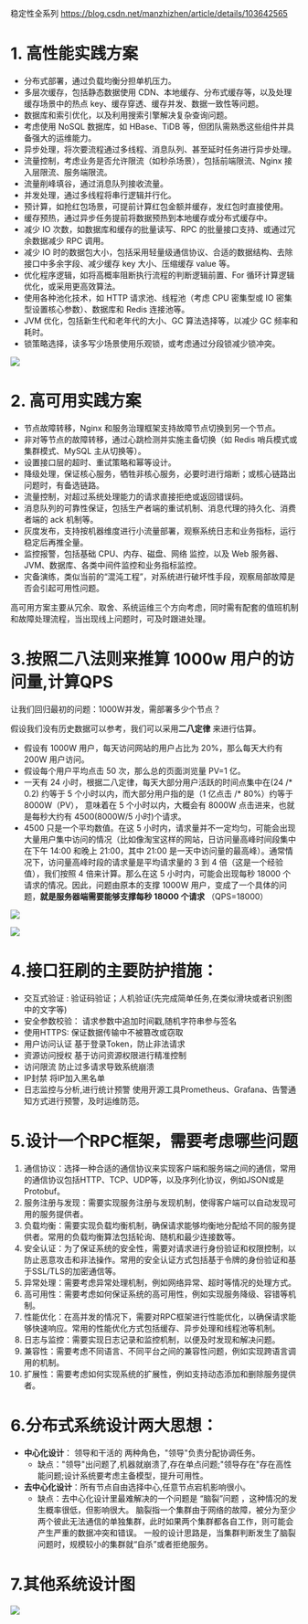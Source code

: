 
稳定性全系列
https://blog.csdn.net/manzhizhen/article/details/103642565

# 1. 高性能实践方案

- 分布式部署，通过负载均衡分担单机压力。
- 多层次缓存，包括静态数据使用 CDN、本地缓存、分布式缓存等，以及处理缓存场景中的热点 key、缓存穿透、缓存并发、数据一致性等问题。
- 数据库和索引优化，以及利用搜索引擎解决复杂查询问题。
- 考虑使用 NoSQL 数据库，如 HBase、TiDB 等，但团队需熟悉这些组件并具备强大的运维能力。
- 异步处理，将次要流程通过多线程、消息队列、甚至延时任务进行异步处理。
- 流量控制，考虑业务是否允许限流（如秒杀场景），包括前端限流、Nginx 接入层限流、服务端限流。
- 流量削峰填谷，通过消息队列接收流量。
- 并发处理，通过多线程将串行逻辑并行化。
- 预计算，如抢红包场景，可提前计算红包金额并缓存，发红包时直接使用。
- 缓存预热，通过异步任务提前将数据预热到本地缓存或分布式缓存中。
- 减少 IO 次数，如数据库和缓存的批量读写、RPC 的批量接口支持、或通过冗余数据减少 RPC 调用。
- 减少 IO 时的数据包大小，包括采用轻量级通信协议、合适的数据结构、去除接口中多余字段、减少缓存 key 大小、压缩缓存 value 等。
- 优化程序逻辑，如将高概率阻断执行流程的判断逻辑前置、For 循环计算逻辑优化，或采用更高效算法。
- 使用各种池化技术，如 HTTP 请求池、线程池（考虑 CPU 密集型或 IO 密集型设置核心参数）、数据库和 Redis 连接池等。
- JVM 优化，包括新生代和老年代的大小、GC 算法选择等，以减少 GC 频率和耗时。
- 锁策略选择，读多写少场景使用乐观锁，或考虑通过分段锁减少锁冲突。

![](https://img2024.cnblogs.com/blog/1694759/202405/1694759-20240528145843749-1264242954.png)


# 2. 高可用实践方案

- 节点故障转移，Nginx 和服务治理框架支持故障节点切换到另一个节点。
- 非对等节点的故障转移，通过心跳检测并实施主备切换（如 Redis 哨兵模式或集群模式、MySQL 主从切换等）。
- 设置接口层的超时、重试策略和幂等设计。
- 降级处理，保证核心服务，牺牲非核心服务，必要时进行熔断；或核心链路出问题时，有备选链路。
- 流量控制，对超过系统处理能力的请求直接拒绝或返回错误码。
- 消息队列的可靠性保证，包括生产者端的重试机制、消息代理的持久化、消费者端的 ack 机制等。
- 灰度发布，支持按机器维度进行小流量部署，观察系统日志和业务指标，运行稳定后再推全量。
- 监控报警，包括基础 CPU、内存、磁盘、网络 监控，以及 Web 服务器、JVM、数据库、各类中间件监控和业务指标监控。
- 灾备演练，类似当前的“混沌工程”，对系统进行破坏性手段，观察局部故障是否会引起可用性问题。

高可用方案主要从冗余、取舍、系统运维三个方向考虑，同时需有配套的值班机制和故障处理流程，当出现线上问题时，可及时跟进处理。



# 3.按照二八法则来推算 1000w 用户的访问量,计算QPS

让我们回归最初的问题：1000W并发，需部署多少个节点？

假设我们没有历史数据可以参考，我们可以采用**二八定律** 来进行估算。

* 假设有 1000W 用户，每天访问网站的用户占比为 20%，那么每天大约有 200W 用户访问。
* 假设每个用户平均点击 50 次，那么总的页面浏览量 PV=1 亿。
* 一天有 24 小时，根据二八定律，每天大部分用户活跃的时间点集中在(24 /* 0.2) 约等于 5 个小时以内，而大部分用户指的是（1 亿点击 /* 80%）约等于 8000W（PV）， 意味着在 5 个小时以内，大概会有 8000W 点击进来，也就是每秒大约有 4500(8000W/5 小时)个请求。
* 4500 只是一个平均数值。在这 5 小时内，请求量并不一定均匀，可能会出现大量用户集中访问的情况（比如像淘宝这样的网站，日访问量高峰时间段集中在下午 14:00 和晚上 21:00，其中 21:00 是一天中访问量的最高峰）。通常情况下，访问量高峰时段的请求量是平均请求量的 3 到 4 倍（这是一个经验值），我们按照 4 倍来计算。那么在这 5 小时内，可能会出现每秒 18000 个请求的情况。因此，问题由原本的支撑 1000W 用户，变成了一个具体的问题，**就是服务器端需要能够支撑每秒 18000 个请求** （QPS=18000）

![](https://img-blog.csdnimg.cn/d840ccaaa2414b1eb180de5a81e26396.png)

![](https://img-blog.csdnimg.cn/ae3fa90dd82c40acb80cb93dbed42290.png)



# 4.接口狂刷的主要防护措施：
- 交互式验证 :  	验证码验证；人机验证(先完成简单任务,在类似滑块或者识别图中的文字等)
- 安全参数校验：	请求参数中追加时间戳,随机字符串参与签名
- 使用HTTPS:		保证数据传输中不被篡改或窃取
- 用户访问认证	基于登录Token，防止非法请求
- 资源访问授权	基于访问资源权限进行精准控制
- 访问限流		防止过多请求导致系统崩溃
- IP封禁			将IP加入黑名单
- 日志监控与分析,进行统计预警 	使用开源工具Prometheus、Grafana、告警通知方式进行预警，及时运维防范。


# 5.设计一个RPC框架，需要考虑哪些问题

1. 通信协议：选择一种合适的通信协议来实现客户端和服务端之间的通信，常用的通信协议包括HTTP、TCP、UDP等，以及序列化协议，例如JSON或是Protobuf。
1. 服务注册与发现：需要实现服务注册与发现机制，使得客户端可以自动发现可用的服务提供者。
1. 负载均衡：需要实现负载均衡机制，确保请求能够均衡地分配给不同的服务提供者。常用的负载均衡算法包括轮询、随机和最少连接数等。
1. 安全认证：为了保证系统的安全性，需要对请求进行身份验证和权限控制，以防止恶意攻击和非法操作。常用的安全认证方式包括基于令牌的身份验证和基于SSL/TLS的加密通信等。
1. 异常处理：需要考虑异常处理机制，例如网络异常、超时等情况的处理方式。
1. 高可用性：需要考虑如何保证系统的高可用性，例如实现服务降级、容错等机制。
1. 性能优化：在高并发的情况下，需要对RPC框架进行性能优化，以确保请求能够快速响应。常用的性能优化方式包括缓存、异步处理和线程池等机制。
1. 日志与监控：需要实现日志记录和监控机制，以便及时发现和解决问题。
1. 兼容性：需要考虑不同语言、不同平台之间的兼容性问题，例如实现跨语言调用的机制。
1. 扩展性：需要考虑如何实现系统的扩展性，例如支持动态添加和删除服务提供者。


# 6.分布式系统设计两大思想：
- **中心化设计**： 领导和干活的 两种角色，"领导"负责分配协调任务。
    - 缺点："领导"出问题了,机器就崩溃了,存在单点问题;"领导存在"存在高性能问题;设计系统要考虑主备模型，提升可用性。
- **去中心化设计**：所有节点自由选择中心,任意节点宕机影响很小。
    - 缺点：去中心化设计里最难解决的一个问题是 “脑裂”问题 ，这种情况的发生概率很低，但影响很大。
 脑裂指一个集群由于网络的故障，被分为至少两个彼此无法通信的单独集群，此时如果两个集群都各自工作，则可能会产生严重的数据冲突和错误。
 一般的设计思路是，当集群判断发生了脑裂问题时，规模较小的集群就“自杀”或者拒绝服务。


# 7.其他系统设计图

![](https://img2024.cnblogs.com/blog/1694759/202404/1694759-20240429101941894-1113414868.png)




